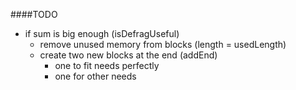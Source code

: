 ####TODO

- if sum is big enough (isDefragUseful)
    - remove unused memory from blocks (length = usedLength)
    - create two new blocks at the end (addEnd)
        - one to fit needs perfectly
        - one for other needs
